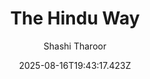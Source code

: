 ---
title: "The Hindu Way"
date: "2025-08-16T19:43:17.423Z"
author: "Shashi Tharoor"
read_year: "NO"
recommendation: '3'
url: /bookshelf/the-hindu-way
---